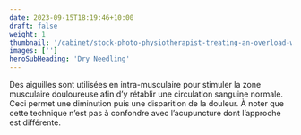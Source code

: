 ```yaml
---
date: 2023-09-15T18:19:46+10:00
draft: false
weight: 1
thumbnail: '/cabinet/stock-photo-physiotherapist-treating-an-overload-with-dry-needling-2156735259.jpg'
images: ['']
heroSubHeading: 'Dry Needling'
---
```


Des aiguilles sont utilisées en intra-musculaire pour stimuler la zone musculaire douloureuse afin d’y rétablir une circulation sanguine normale. Ceci permet une diminution puis une disparition de la douleur. 
À noter que cette technique n’est pas à confondre avec l’acupuncture dont l’approche est différente. 